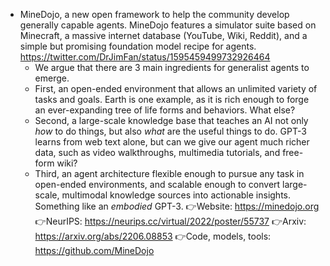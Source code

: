 - MineDojo, a new open framework to help the community develop generally capable agents. MineDojo features a simulator suite based on Minecraft, a massive internet database (YouTube, Wiki, Reddit), and a simple but promising foundation model recipe for agents. https://twitter.com/DrJimFan/status/1595459499732926464
  - We argue that there are 3 main ingredients for generalist agents to emerge. 
  - First, an open-ended environment that allows an unlimited variety of tasks and goals. Earth is one example, as it is rich enough to forge an ever-expanding tree of life forms and behaviors. What else?
  - Second, a large-scale knowledge base that teaches an AI not only *how* to do things, but also *what* are the useful things to do. GPT-3 learns from web text alone, but can we give our agent much richer data, such as video walkthroughs, multimedia tutorials, and free-form wiki?
  - Third, an agent architecture flexible enough to pursue any task in open-ended environments, and scalable enough to convert large-scale, multimodal knowledge sources into actionable insights. Something like an *embodied* GPT-3.
👉Website: https://minedojo.org
👉NeurIPS: https://neurips.cc/virtual/2022/poster/55737
👉Arxiv: https://arxiv.org/abs/2206.08853
👉Code, models, tools: https://github.com/MineDojo